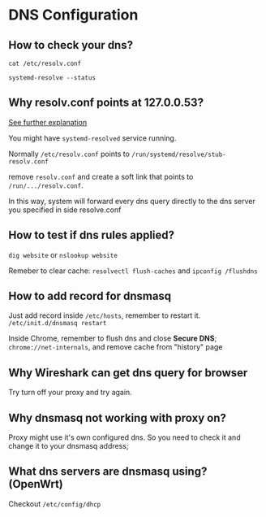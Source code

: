 # DNS Configuration

## How to check your dns?

```shell
cat /etc/resolv.conf 
```

```shell
systemd-resolve --status
```

## Why resolv.conf points at 127.0.0.53?

[See further explanation](https://unix.stackexchange.com/questions/612416/why-does-etc-resolv-conf-point-at-127-0-0-53)

You might have `systemd-resolved` service running.

Normally `/etc/resolv.conf` points to `/run/systemd/resolve/stub-resolv.conf`

remove `resolv.conf` and create a soft link that points to `/run/.../resolv.conf`.

In this way, system will forward every dns query directly to the dns server you specified in side resolve.conf

## How to test if dns rules applied?
`dig website` or `nslookup website`

Remeber to clear cache: `resolvectl flush-caches` and `ipconfig /flushdns`

## How to add record for dnsmasq
Just add record inside `/etc/hosts`, remember to restart it. `/etc/init.d/dnsmasq restart`

Inside Chrome, remember to flush dns and close **Secure DNS**; `chrome://net-internals`, and remove cache from "history" page

## Why Wireshark can get dns query for browser
Try turn off your proxy and try again.

## Why dnsmasq not working with proxy on?
Proxy might use it's own configured dns. So you need to check it and change it to your dnsmasq address;

## What dns servers are dnsmasq using? (OpenWrt)
Checkout `/etc/config/dhcp`

